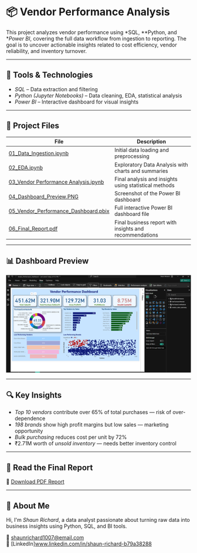 # 📦 Vendor Performance Analysis

This project analyzes vendor performance using *SQL, **Python, and **Power BI*, covering the full data workflow from ingestion to reporting. The goal is to uncover actionable insights related to cost efficiency, vendor reliability, and inventory turnover.

---

## 🧰 Tools & Technologies
- *SQL* – Data extraction and filtering  
- *Python (Jupyter Notebooks)* – Data cleaning, EDA, statistical analysis  
- *Power BI* – Interactive dashboard for visual insights  

---

## 📁 Project Files

| File | Description |
|------|-------------|
| [01_Data_Ingestion.ipynb](./01_Data_Ingestion.ipynb) | Initial data loading and preprocessing |
| [02_EDA.ipynb](./02_EDA.ipynb) | Exploratory Data Analysis with charts and summaries |
| [03_Vendor Performance Analysis.ipynb](./03_Vendor%20Performance%20Analysis.ipynb) | Final analysis and insights using statistical methods |
| [04_Dashboard_Preview.PNG](./04_Dashboard_Preview.PNG) | Screenshot of the Power BI dashboard |
| [05_Vendor_Performance_Dashboard.pbix](./05_Vendor_Performance_Dashboard.pbix) | Full interactive Power BI dashboard file |
| [06_Final_Report.pdf](./06_Final_Report.pdf) | Final business report with insights and recommendations |

---

## 📊 Dashboard Preview

![Dashboard Preview](./04_Dashboard_Preview.PNG)

---

## 🔍 Key Insights
- *Top 10 vendors* contribute over 65% of total purchases — risk of over-dependence
- *198 brands* show high profit margins but low sales — marketing opportunity
- *Bulk purchasing* reduces cost per unit by 72%
- ₹2.71M worth of *unsold inventory* — needs better inventory control

---

## 📄 Read the Final Report
📎 [Download PDF Report](./06_Final_Report.pdf)

---

## 👤 About Me
Hi, I'm *Shaun Richard*, a data analyst passionate about turning raw data into business insights using Python, SQL, and BI tools.

📧 shaunrichard1007@email.com  
🔗 [LinkedIn]www.linkedin.com/in/shaun-richard-b79a38288
